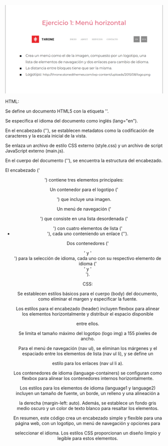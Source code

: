 ![](https://github.com/JhoanSB0608/practicaFlex/blob/ejercicio1/storage/img/ejercicio1.png)


HTML:

Se define un documento HTML5 con la etiqueta '<!DOCTYPE html>'.

Se especifica el idioma del documento como inglés (lang="en").

En el encabezado ('<head>'), se establecen metadatos como la codificación de caracteres y la escala inicial de la vista.

Se enlaza un archivo de estilo CSS externo (style.css) y un archivo de script JavaScript externo (main.js).

En el cuerpo del documento ('<body>'), se encuentra la estructura del encabezado.

El encabezado ('<header>') contiene tres elementos principales:

Un contenedor para el logotipo ('<div class="logo">') que incluye una imagen.

Un menú de navegación ('<nav>') que consiste en una lista desordenada ('<ul>') con cuatro elementos de lista ('<li>'), cada uno conteniendo un enlace ('<a>').


Dos contenedores ('<div class="language-container1">' y '<div class="language-container2">') para la selección de idioma, cada uno con su respectivo elemento de idioma ('<div class="language1">' y '<div class="language2">').


CSS:


Se establecen estilos básicos para el cuerpo (body) del documento, como eliminar el margen y especificar la fuente.


Los estilos para el encabezado (header) incluyen flexbox para alinear los elementos horizontalmente y distribuir el espacio disponible 

entre ellos.


Se limita el tamaño máximo del logotipo (logo img) a 155 píxeles de ancho.


Para el menú de navegación (nav ul), se eliminan los márgenes y el espaciado entre los elementos de lista (nav ul li), y se define un 

estilo para los enlaces (nav ul li a).


Los contenedores de idioma (language-containers) se configuran como flexbox para alinear los contenedores internos horizontalmente.


Los estilos para los elementos de idioma (language1 y language2) incluyen un tamaño de fuente, un borde, un relleno y una alineación a 

la derecha (margin-left: auto). Además, se establece un fondo gris medio oscuro y un color de texto blanco para resaltar los elementos.


En resumen, este código crea un encabezado simple y flexible para una página web, con un logotipo, un menú de navegación y opciones para 

seleccionar el idioma. Los estilos CSS proporcionan un diseño limpio y legible para estos elementos.